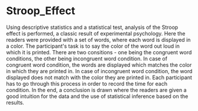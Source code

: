 # Stroop_Effect
Using descriptive statistics and a statistical test, analysis of the Stroop effect is performed, a classic result of experimental psychology. Here the readers were provided with a set of words, where each word is displayed in a color. The participant's task is to say the color of the word out loud in which it is printed. There are two consitions - one being the congruent word conditions, the other being incongruent word condition. In case of congruent word condition, the words are displayed which matches the color in which they are printed in. In case of incongruent word condition, the word displayed does not match with the color they are printed in. Each participant has to go through this process in order to record the time for each condition. 
In the end, a conclusion is drawn where the readers are given a good intuition for the data and the use of statistical inference based on the results. 
